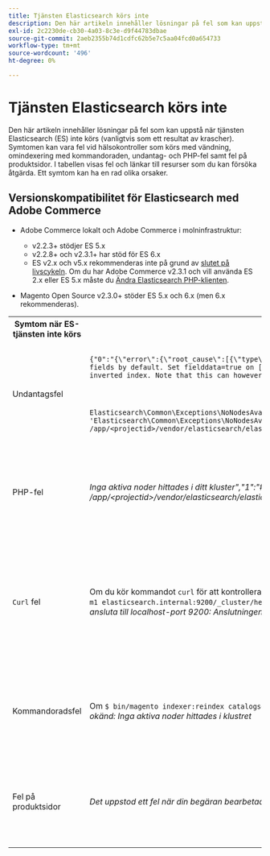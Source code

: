 ```yaml
---
title: Tjänsten Elasticsearch körs inte
description: Den här artikeln innehåller lösningar på fel som kan uppstå när tjänsten Elasticsearch (ES) inte körs (vanligtvis som ett resultat av krascher). Symtomen kan vara fel vid hälsokontroller som körs med vändning, omindexering med kommandoraden, undantag- och PHP-fel samt fel på produktsidor. I tabellen visas fel och länkar till resurser som du kan försöka åtgärda. Ett symtom kan ha en rad olika orsaker.
exl-id: 2c2230de-cb30-4a03-8c3e-d9f44783dbae
source-git-commit: 2aeb2355b74d1cdfc62b5e7c5aa04fcd0a654733
workflow-type: tm+mt
source-wordcount: '496'
ht-degree: 0%

---
```


# Tjänsten Elasticsearch körs inte

Den här artikeln innehåller lösningar på fel som kan uppstå när tjänsten Elasticsearch (ES) inte körs (vanligtvis som ett resultat av krascher). Symtomen kan vara fel vid hälsokontroller som körs med vändning, omindexering med kommandoraden, undantag- och PHP-fel samt fel på produktsidor. I tabellen visas fel och länkar till resurser som du kan försöka åtgärda. Ett symtom kan ha en rad olika orsaker.

## Versionskompatibilitet för Elasticsearch med Adobe Commerce

* Adobe Commerce lokalt och Adobe Commerce i molninfrastruktur:

   * v2.2.3+ stödjer ES 5.x
   * v2.2.8+ och v2.3.1+ har stöd för ES 6.x
   * ES v2.x och v5.x rekommenderas inte på grund av [slutet på livscykeln](https://www.elastic.co/support/eol). Om du har Adobe Commerce v2.3.1 och vill använda ES 2.x eller ES 5.x måste du [Ändra Elasticsearch PHP-klienten](https://experienceleague.adobe.com/sv/docs/commerce-operations/configuration-guide/search/overview-search).

* Magento Open Source v2.3.0+ stöder ES 5.x och 6.x (men 6.x rekommenderas).

<table>
<tr>
<th>Symtom när ES-tjänsten inte körs</th>
<th>Information</th>
<th>Resurs</th>
</tr>
<tr>
<td rowspan="3">Undantagsfel</td>
</tr>
<tr>
<td>
<code>&lbrace;"0":"&lbrace;\"error\":&lbrace;\"root_cause\":[{\"type\":\"illegal_argument_exception\",\"reason\":\"Fielddata is disabled on text fields by default. Set fielddata=true on [%attribute_code%]] in order to load fielddata in memory by uninverting the inverted index. Note that this can however use significant memory.\"}&rbrack;</code>
</td>
<td>
<a href="https://experienceleague.adobe.com/docs/commerce-knowledge-base/kb/troubleshooting/elasticsearch/elasticsearch-5-is-configured-but-search-page-does-not-load-with-fielddata-is-disabled...-error.html?lang=sv-SE">Elasticsearch 5 har konfigurerats, men söksidan läses inte in med felmeddelandet "FieldData is disabled..." </a> i vår kunskapsbas för support.
</td>
</tr>
<tr>
<td>
<code>Elasticsearch\Common\Exceptions\NoNodesAvailableException: Noticed exception 'Elasticsearch\Common\Exceptions\NoNodesAvailableException' with message 'No alive nodes found in your cluster' in /app/&lt;projectid&gt;/vendor/elasticsearch/elasticsearch/src/Elasticsearch/ConnectionPool/StaticNoPingConnectionPool.php:51</code>
</td>
<td>
Elasticsuite-index tas inte bort.  Se <a href="https://experienceleague.adobe.com/docs/commerce-knowledge-base/kb/troubleshooting/elasticsearch/elasticsuite-tracking-indices-causes-problems-with-elasticsearch.html?lang=sv-SE">Spårningsindex för ElasticSuite orsakar problem med Elasticsearch</a> i vår kunskapsbas för support.
 </td>
</tr>
<tr>
<td>PHP-fel</td>
<td>
<i>Inga aktiva noder hittades i ditt kluster","1":"#0 /app/&lt;projectid&gt;/vendor/elasticsearch/elasticsearch/src/Elasticsearch/Transport.php</i>
</td>
<td rowspan="4">
<ul>
<li>Resurser för otillräckligt diskutrymme:<ul>
<li><a href="https://www.cyberciti.biz/datacenter/linux-unix-bsd-osx-cannot-write-to-hard-disk/">8 tips för att lösa problem med hårddisken i Linux och Unix, t.ex. när disken är full eller inte kan skriva till disken</a></li>
<li><a href="https://serverfault.com/questions/315181/df-says-disk-is-full-but-it-is-not">serverdefault: df says disk is full, but it is not</a></li>
<li><a href="https://unix.stackexchange.com/questions/125429/tracking-down-where-disk-space-has-gone-on-linux">unix.stackexchange.com: Spåra var diskutrymmet har pågått i Linux?</a></li>
<li>Loggfiler arkiveras inte tillräckligt ofta. Se <a href="https://experienceleague.adobe.com/sv/docs/commerce-admin/systems/action-logs/action-log-archive">Konfigurera loggarkivet</a> i utvecklardokumentationen.</li>
<li>Filsystemkataloger är inte optimerade. Se <a href="https://experienceleague.adobe.com/sv/docs/commerce-admin/systems/tools/developer-tools#resource-file-optimization">Filoptimering</a> i utvecklardokumentationen.</li>
<li>Om lösningarna i ovanstående dokumentation inte löser problemet kan du kontakta ditt Adobe-kontoteam för att begära ytterligare lagringsutrymme.</li>
</ul>
</li>
<li>Om disken inte har slut på lagringsutrymme men du fortfarande får felmeddelanden i den vänstra kolumnen, <a href="/help/help-center-guide/help-center/magento-help-center-user-guide.md#submit-ticket">skickar du en supportanmälan</a>.</li>
</ul>
<ul>
<li>Se <a href="https://experienceleague.adobe.com/docs/commerce-knowledge-base/kb/troubleshooting/elasticsearch/elasticsuite-tracking-indices-causes-problems-with-elasticsearch.html?lang=sv-SE">Spårningsindex för ElasticSuite orsakar problem med Elasticsearch</a> i vår kunskapsbas för support.
</li>
</ul>
</td>
</tr>
<tr>
<td><code>Curl</code> fel</td>
<td>Om du kör kommandot <code>curl</code> för att kontrollera Elasticsearch-hälsa:<code>curl -m1 localhost:9200/_cluster/health?pretty</code>(eller<code>curl -m1 elasticsearch.internal:9200/_cluster/health?pretty</code>för startkonton) uppstår följande fel: <i>Fel: curl: (7) Det gick inte att ansluta till localhost-port 9200: Anslutningen nekades</i> </td>
</tr>
<tr>
<td>Kommandoradsfel</td>
<td>Om <code>$ bin/magento indexer:reindex catalogsearch_fulltext</code> körs uppstår det här felet <i>Katalogsökindexerarprocessen är okänd:
        Inga aktiva noder hittades i klustret</i>
</td>
</tr>
<tr>
<td>Fel på produktsidor
</td>
<td><i>Det uppstod ett fel när din begäran bearbetades.
      Undantagsutskrift är inaktiverat som standard av säkerhetsskäl</code></i>
</tr>
</table>
